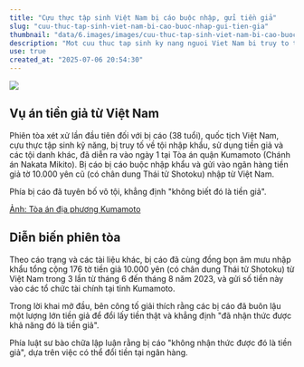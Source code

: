```yaml
---
title: "Cựu thực tập sinh Việt Nam bị cáo buộc nhập, gửi tiền giả"
slug: "cuu-thuc-tap-sinh-viet-nam-bi-cao-buoc-nhap-gui-tien-gia"
thumbnail: "data/6.images/images/cuu-thuc-tap-sinh-viet-nam-bi-cao-buoc-nhap-gui-tien-gia.webp"
description: "Mot cuu thuc tap sinh ky nang nguoi Viet Nam bi truy to toi nhap khau va su dung tien gia to 10000 yen Nhat Ban, tuyen bo vo toi tai toa."
use: true
created_at: "2025-07-06 20:54:30"
---
```


![](/images/20250706-00010021-yomseibu-000-3-view.webp)

## Vụ án tiền giả từ Việt Nam

Phiên tòa xét xử lần đầu tiên đối với bị cáo (38 tuổi), quốc tịch Việt Nam, cựu thực tập sinh kỹ năng, bị truy tố về tội nhập khẩu, sử dụng tiền giả và các tội danh khác, đã diễn ra vào ngày 1 tại Tòa án quận Kumamoto (Chánh án Nakata Mikito). Bị cáo bị cáo buộc nhập khẩu và gửi vào ngân hàng tiền giả tờ 10.000 yên cũ (có chân dung Thái tử Shotoku) nhập từ Việt Nam.

Phía bị cáo đã tuyên bố vô tội, khẳng định "không biết đó là tiền giả".

[Ảnh: Tòa án địa phương Kumamoto](https://www.yomiuri.co.jp/pluralphoto/20250706-OYTNI50066/)

## Diễn biến phiên tòa

Theo cáo trạng và các tài liệu khác, bị cáo đã cùng đồng bọn âm mưu nhập khẩu tổng cộng 176 tờ tiền giả 10.000 yên (có chân dung Thái tử Shotoku) từ Việt Nam trong 3 lần từ tháng 6 đến tháng 8 năm 2023, và gửi số tiền này vào các tổ chức tài chính tại tỉnh Kumamoto.

Trong lời khai mở đầu, bên công tố giải thích rằng các bị cáo đã buôn lậu một lượng lớn tiền giả để đổi lấy tiền thật và khẳng định "đã nhận thức được khả năng đó là tiền giả".

Phía luật sư bào chữa lập luận rằng bị cáo "không nhận thức được đó là tiền giả", dựa trên việc có thể đổi tiền tại ngân hàng.